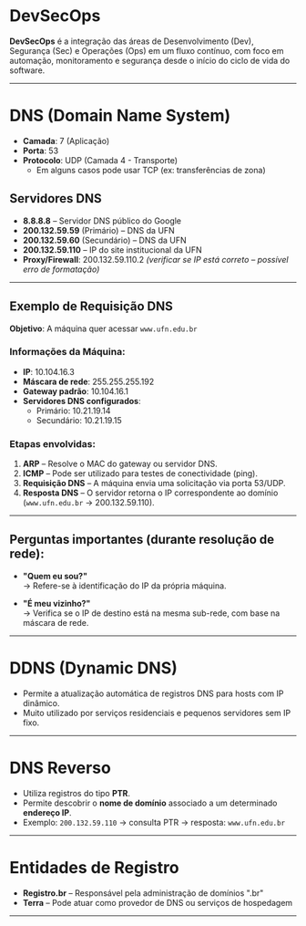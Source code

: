 # DevSecOps

**DevSecOps** é a integração das áreas de Desenvolvimento (Dev), Segurança (Sec) e Operações (Ops) em um fluxo contínuo, com foco em automação, monitoramento e segurança desde o início do ciclo de vida do software.

---

# DNS (Domain Name System)

- **Camada**: 7 (Aplicação)
- **Porta**: 53
- **Protocolo**: UDP (Camada 4 - Transporte)
  - Em alguns casos pode usar TCP (ex: transferências de zona)

## Servidores DNS

- **8.8.8.8** – Servidor DNS público do Google
- **200.132.59.59** (Primário) – DNS da UFN
- **200.132.59.60** (Secundário) – DNS da UFN
- **200.132.59.110** – IP do site institucional da UFN
- **Proxy/Firewall**: 200.132.59.110.2 *(verificar se IP está correto – possível erro de formatação)*

---

## Exemplo de Requisição DNS

**Objetivo**: A máquina quer acessar `www.ufn.edu.br`

### Informações da Máquina:

- **IP**: 10.104.16.3  
- **Máscara de rede**: 255.255.255.192  
- **Gateway padrão**: 10.104.16.1  
- **Servidores DNS configurados**:
  - Primário: 10.21.19.14
  - Secundário: 10.21.19.15

### Etapas envolvidas:

1. **ARP** – Resolve o MAC do gateway ou servidor DNS.
2. **ICMP** – Pode ser utilizado para testes de conectividade (ping).
3. **Requisição DNS** – A máquina envia uma solicitação via porta 53/UDP.
4. **Resposta DNS** – O servidor retorna o IP correspondente ao domínio (`www.ufn.edu.br` → 200.132.59.110).

---

## Perguntas importantes (durante resolução de rede):

- **"Quem eu sou?"**  
  → Refere-se à identificação do IP da própria máquina.

- **"É meu vizinho?"**  
  → Verifica se o IP de destino está na mesma sub-rede, com base na máscara de rede.

---

# DDNS (Dynamic DNS)

- Permite a atualização automática de registros DNS para hosts com IP dinâmico.
- Muito utilizado por serviços residenciais e pequenos servidores sem IP fixo.

---

# DNS Reverso

- Utiliza registros do tipo **PTR**.
- Permite descobrir o **nome de domínio** associado a um determinado **endereço IP**.
- Exemplo: `200.132.59.110` → consulta PTR → resposta: `www.ufn.edu.br`

---

# Entidades de Registro

- **Registro.br** – Responsável pela administração de domínios ".br"
- **Terra** – Pode atuar como provedor de DNS ou serviços de hospedagem

---
